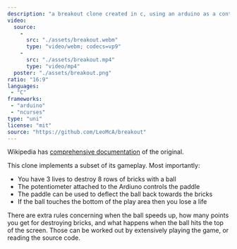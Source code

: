 ```yaml
---
description: "a breakout clone created in c, using an arduino as a controller and ncurses to draw the game on screen"
video:
  source:
    -
      src: "./assets/breakout.webm"
      type: "video/webm; codecs=vp9"
    -
      src: "./assets/breakout.mp4"
      type: "video/mp4"
  poster: "./assets/breakout.png"
ratio: "16:9"
languages:
 - "C"
frameworks:
 - "arduino"
 - "ncurses"
type: "uni"
license: "mit"
source: "https://github.com/LeoMcA/breakout"
---
```


Wikipedia has [comprehensive documentation][2] of the original.

This clone implements a subset of its gameplay. Most importantly:
* You have 3 lives to destroy 8 rows of bricks with a ball
* The potentiometer attached to the Ardiuno controls the paddle
* The paddle can be used to deflect the ball back towards the bricks
* If the ball touches the bottom of the play area then you lose a life

There are extra rules concerning when the ball speeds up, how many points you get for destroying bricks, and what happens when the ball hits the top of the screen. Those can be worked out by extensively playing the game, or reading the source code.

[2]: https://en.wikipedia.org/wiki/Breakout_(video_game)#Gameplay
